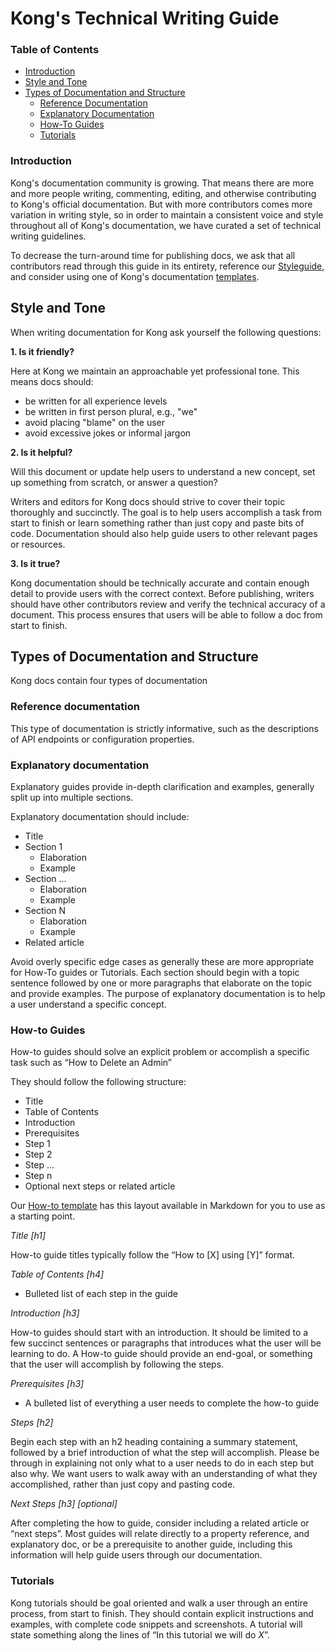 # Kong's Technical Writing Guide

### Table of Contents

- [Introduction](#introduction)
- [Style and Tone](#style-and-tone)
- [Types of Documentation and Structure](#types-of-documentation-and-structure)
  - [Reference Documentation](#reference-documentation)
  - [Explanatory Documentation](#explanatory-documentation)
  - [How-To Guides](#how-to-guides)
  - [Tutorials](#tutorials)


### Introduction

Kong's documentation community is growing. That means there are more and more 
people writing, commenting, editing, and otherwise contributing to Kong's 
official documentation. But with more contributors comes more variation in
writing style, so in order to maintain a consistent voice and style throughout
all of Kong's documentation, we have curated a set of technical writing guidelines. 

To decrease the turn-around time for publishing docs, we ask that all
contributors read through this guide in its entirety, reference our 
[Styleguide](/STYLEGUIDE.md), and consider using one of Kong's documentation
[templates](/templates).


## Style and Tone

When writing documentation for Kong ask yourself the following questions:

**1. Is it friendly?**

Here at Kong we maintain an approachable yet professional tone. This means docs
should:

- be written for all experience levels
- be written in first person plural, e.g., "we"
- avoid placing "blame" on the user
- avoid excessive jokes or informal jargon


**2. Is it helpful?**

Will this document or update help users to understand a new concept, set up
something from scratch, or answer a question?

Writers and editors for Kong docs should strive to cover their topic thoroughly 
and succinctly. The goal is to help users accomplish a task from start to finish
or learn something rather than just copy and paste bits of code. Documentation
should also help guide users to other relevant pages or resources.

**3. Is it true?**

Kong documentation should be technically accurate and contain enough detail to 
provide users with the correct context. Before publishing, writers should have
other contributors review and verify the technical accuracy of a document. This
process ensures that users will be able to follow a doc from start to finish.

## Types of Documentation and Structure

Kong docs contain four types of documentation


### Reference documentation

This type of documentation is strictly informative, such as the descriptions of API
endpoints or configuration properties.


### Explanatory documentation

Explanatory guides provide in-depth clarification and examples, generally split
up into multiple sections.

Explanatory documentation should include:

* Title
* Section 1
    * Elaboration
    * Example
* Section ...
    * Elaboration
    * Example
* Section N
    * Elaboration
    * Example
* Related article

Avoid overly specific edge cases as generally these are more appropriate for
How-To guides or Tutorials. Each section should begin with a topic sentence
followed by one or more paragraphs that elaborate on the topic and provide
examples. The purpose of explanatory documentation is to help a user understand
a specific concept.


### How-to Guides

How-to guides should solve an explicit problem or accomplish a specific task
such as “How to Delete an Admin”

They should follow the following structure:

* Title
* Table of Contents
* Introduction
* Prerequisites
* Step 1 
* Step 2
* Step ...
* Step n
* Optional next steps or related article

Our [How-to template](/templates/how-to.md) has this layout available in Markdown for you to use as
a starting point.

*Title [h1]*

How-to guide titles typically follow the “How to [X] using [Y]” format.

*Table of Contents [h4]*
 
 - Bulleted list of each step in the guide

*Introduction [h3]*

How-to guides should start with an introduction. It should be limited to a few
succinct sentences or paragraphs that introduces what the user will be learning
to do. A How-to guide should provide an end-goal, or something that the user
will accomplish by following the steps. 

*Prerequisites [h3]*

* A bulleted list of everything a user needs to complete the how-to guide

*Steps [h2]*

Begin each step with an h2 heading containing a summary statement, followed by
a brief introduction of what the step will accomplish. Please be through in
explaining not only what to a user needs to do in each step but also why. We
want users to walk away with an understanding of what they accomplished,
rather than just copy and pasting code.

*Next Steps [h3] [optional]*

After completing the how to guide, consider including a related article or
“next steps”. Most guides will relate directly to a property reference, and
explanatory doc, or be a prerequisite to another guide, including this
information will help guide users through our documentation.


### Tutorials

Kong tutorials should be goal oriented and walk a user through an entire process,
from start to finish. They should contain explicit instructions and examples,
with complete code snippets and screenshots. A tutorial will state something
along the lines of “In this tutorial we will do *X*”. 
